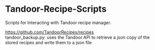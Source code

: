 # Tandoor-Recipe-Scripts
Scripts for Interacting with Tandoor recipe manager. 

https://github.com/TandoorRecipes/recipes  
tandoor_backup.py: uses the Tandoor API to retrieve a json copy of the stored recipes and write them to a json file
